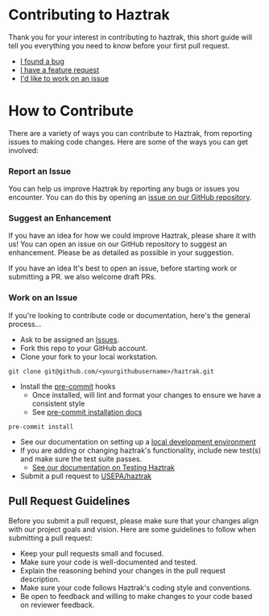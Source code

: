 # Contributing to Haztrak

Thank you for your interest in contributing to haztrak, this short guide will
tell you everything you need to know before your first pull request.

- [I found a bug](#report-an-issue)
- [I have a feature request](#suggest-an-enhancement)
- [I'd like to work on an issue](#work-on-an-issue)

# How to Contribute

There are a variety of ways you can contribute to Haztrak, from reporting issues
to making code changes. Here are some of the ways you can get involved:

### Report an Issue

You can help us improve Haztrak by reporting any bugs
or issues you encounter. You can do this by opening an [issue on our GitHub
repository](https://github.com/USEPA/haztrak/issues).

### Suggest an Enhancement

If you have an idea for how we could improve Haztrak, please
share it with us! You can open an issue on our GitHub repository to suggest an
enhancement. Please be as detailed as possible in your suggestion.

If you have an idea It's best to open an issue, before starting work or
submitting a PR. we also welcome draft PRs.

### Work on an Issue

If you're looking to contribute code or documentation, here's the general process...

- Ask to be assigned an [Issues](https://github.com/USEPA/haztrak/issues).
- Fork this repo to your GitHub account.
- Clone your fork to your local workstation.

```shell
git clone git@github.com/<yourgithubusername>/haztrak.git
```

- Install the [pre-commit](https://pre-commit.com/) hooks
  - Once installed, will lint and format your changes to ensure we have a consistent style
  - See [pre-commit installation docs](https://pre-commit.com/#installation)

```shell
pre-commit install
```

- See our documentation on setting up a [local development environment](./local-development.md)
- If you are adding or changing haztrak's functionality, include new test(s) and
  make sure the test suite passes.
  - [See our documentation on Testing Haztrak](../design/testing.md)
- Submit a pull request to [USEPA/haztrak](https://github.com/USEPA/haztrak/pulls)

## Pull Request Guidelines

Before you submit a pull request, please make sure that your changes align with
our project goals and vision. Here are some guidelines to follow when submitting a pull request:

- Keep your pull requests small and focused.
- Make sure your code is well-documented and tested.
- Explain the reasoning behind your changes in the pull request description.
- Make sure your code follows Haztrak's coding style and conventions.
- Be open to feedback and willing to make changes to your code based on reviewer feedback.
